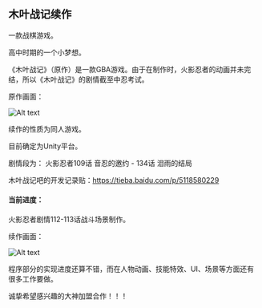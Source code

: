 ## 木叶战记续作

一款战棋游戏。

高中时期的一个小梦想。

《木叶战记》（原作）是一款GBA游戏。由于在制作时，火影忍者的动画并未完结，所以《木叶战记》的剧情截至中忍考试。

原作画面：

![Alt text](./bb.gif)

续作的性质为同人游戏。

目前确定为Unity平台。

剧情段为：
火影忍者109话 音忍的邀约 - 134话 泪雨的结局

木叶战记吧的开发记录贴：https://tieba.baidu.com/p/5118580229

#### 当前进度：

火影忍者剧情112-113话战斗场景制作。

续作画面：

![Alt text](./ff.gif)


程序部分的实现进度还算不错，而在人物动画、技能特效、UI、场景等方面还有很多工作要做。

诚挚希望感兴趣的大神加盟合作！！！
